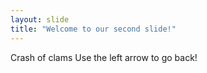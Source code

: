 ```yaml
---
layout: slide
title: "Welcome to our second slide!"
---
```

Crash of clams
Use the left arrow to go back!
